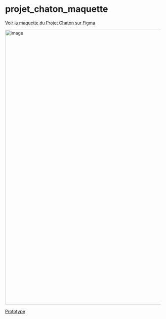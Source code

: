 # projet_chaton_maquette

[Voir la maquette du Projet Chaton sur Figma](https://www.figma.com/design/5wRSBMnk1lmHlhvapg7Mqo/Projet-Chaton?node-id=0-1&node-type=canvas&t=3cvBV6ueYO5duOgj-0)

<img width="890" alt="image" src="https://github.com/user-attachments/assets/5f894671-aa2f-4654-8785-2dd252825c46">

[Prototype](https://www.figma.com/proto/5wRSBMnk1lmHlhvapg7Mqo/Projet-Chaton?node-id=66-2973&starting-point-node-id=66%3A2973)

